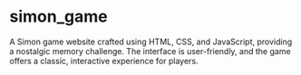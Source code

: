 # simon_game
A Simon game website crafted using HTML, CSS, and JavaScript, providing a nostalgic memory challenge. The interface is user-friendly, and the game offers a classic, interactive experience for players.
